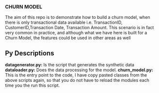 ### CHURN MODEL
The aim of this repo is to demonstrate how to build a churn model, when there is only transactional data available i.e. TransactionID, CustomerID,Transaction Date, Transaction Amount. This scenario is in fact very common in practice, and although what we have here is built for a Churn Model, the features could be used in other areas as well

## Py Descriptions
**datagenerator.py:**   Is the script that generates the synthetic data
**dataloader.py:**   Does the data processing for the model.
**churn_model.py:**   This is the entry point to the code, I have copy pasted classes from the above scripts again, so that you do not have to reload the modules each time you the run this script.
